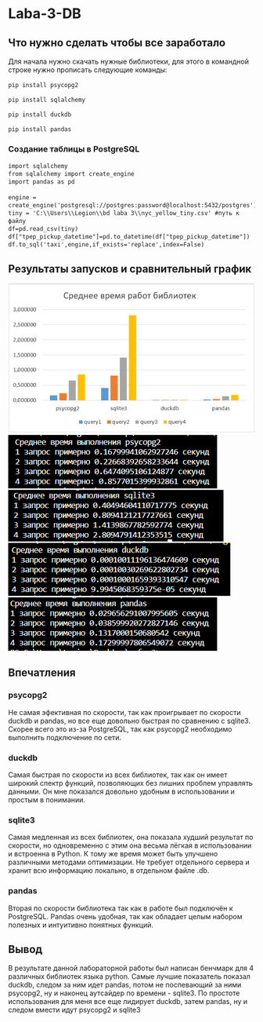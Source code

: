 # Laba-3-DB
## Что нужно сделать чтобы все заработало
Для начала нужно скачать нужные библиотеки,
для этого в командной строке нужно прописать следующие команды:
```
pip install psycopg2
```
```
pip install sqlalchemy
```
```
pip install duckdb
```
```
pip install pandas
```
### Создание таблицы в PostgreSQL
```
import sqlalchemy
from sqlalchemy import create_engine
import pandas as pd

engine = create_engine('postgresql://postgres:password@localhost:5432/postgres')
tiny = 'C:\\Users\\Legion\\bd laba 3\\nyc_yellow_tiny.csv' #путь к файлу
df=pd.read_csv(tiny)
df["tpep_pickup_datetime"]=pd.to_datetime(df["tpep_pickup_datetime"])
df.to_sql('taxi',engine,if_exists='replace',index=False)
```
## Результаты запусков и сравнительный график
![](https://github.com/GorylevIvan/Laba-3-DB/blob/main/%D0%B3%D1%80%D0%B0%D1%84%20%D0%B8%20%D1%80%D0%B5%D0%B7%D1%83%D0%BB%D1%8C%D1%82%D0%B0%D1%82%D1%8B/%D0%93%D1%80%D0%B0%D1%84%D0%B8%D0%BA.png)
![](https://github.com/GorylevIvan/Laba-3-DB/blob/main/%D0%B3%D1%80%D0%B0%D1%84%20%D0%B8%20%D1%80%D0%B5%D0%B7%D1%83%D0%BB%D1%8C%D1%82%D0%B0%D1%82%D1%8B/psycopg2.png)
![](https://github.com/GorylevIvan/Laba-3-DB/blob/main/%D0%B3%D1%80%D0%B0%D1%84%20%D0%B8%20%D1%80%D0%B5%D0%B7%D1%83%D0%BB%D1%8C%D1%82%D0%B0%D1%82%D1%8B/sqlite3.png)
![](https://github.com/GorylevIvan/Laba-3-DB/blob/main/%D0%B3%D1%80%D0%B0%D1%84%20%D0%B8%20%D1%80%D0%B5%D0%B7%D1%83%D0%BB%D1%8C%D1%82%D0%B0%D1%82%D1%8B/duckdb.png)
![](https://github.com/GorylevIvan/Laba-3-DB/blob/main/%D0%B3%D1%80%D0%B0%D1%84%20%D0%B8%20%D1%80%D0%B5%D0%B7%D1%83%D0%BB%D1%8C%D1%82%D0%B0%D1%82%D1%8B/pandas.png)
## Впечатления
### psycopg2
Не самая эфективная по скорости, так как проигрывает по скорости duckdb и pandas, но все еще довольно быстрая по сравнению с sqlite3. Скорее всего это из-за PostgreSQL, так как psycopg2 необходимо выполнить подключение по сети.
### duckdb
Самая быстрая по скорости из всех библиотек, так как он имеет широкий спектр функций, позволяющих без лишних проблем управлять данными. Он мне показался довольно удобным в использовании и простым в понимании.
### sqlite3
Самая медленная из всех библиотек, она показала худший результат по скорости, но одновременно с этим она весьма лёгкая в использовании и встроенна в Python. К тому же время может быть улучшено различными методами оптимизации. Не требует отдельного сервера и хранит всю информацию локально, в отдельном файле .db.
### pandas
Вторая по скорости библиотека так как в работе был подключён к PostgreSQL. Pandas очень удобная, так как обладает целым набором полезных и интуитивно понятных функций.
## Вывод
В результате данной лабораторной работы был написан бенчмарк для 4 различных библиотек языка python. Самые лучшие показатель показал duckdb, следом за ним идет pandas, потом не поспевающий за ними psycopg2, ну и наконец аутсайдер по времени - sqlite3. По простоте использования для меня все еще лидирует duckdb, затем pandas, ну и следом вмести идут psycopg2 и sqlite3
